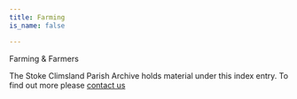 ```yaml
---
title: Farming
is_name: false

---
```


Farming & Farmers


The Stoke Climsland Parish Archive holds material under this index entry. To find out more please [contact us](/contact/)

